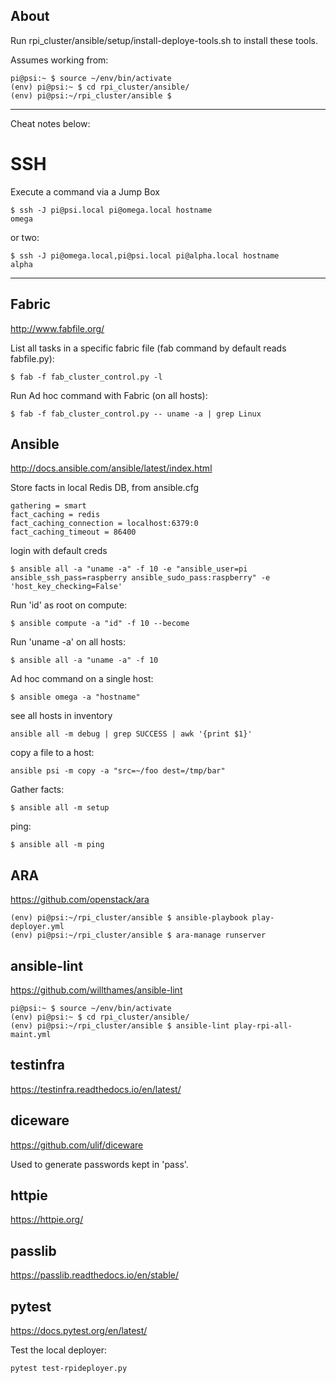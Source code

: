 About
------

Run rpi_cluster/ansible/setup/install-deploye-tools.sh to install these tools.


Assumes working from:

```
pi@psi:~ $ source ~/env/bin/activate
(env) pi@psi:~ $ cd rpi_cluster/ansible/
(env) pi@psi:~/rpi_cluster/ansible $
```

---

Cheat notes below:

# SSH

Execute a command via a Jump Box

```
$ ssh -J pi@psi.local pi@omega.local hostname
omega
```

or two:

```
$ ssh -J pi@omega.local,pi@psi.local pi@alpha.local hostname
alpha
```

---


Fabric
------
http://www.fabfile.org/

List all tasks in a specific fabric file (fab command by default reads fabfile.py):

```
$ fab -f fab_cluster_control.py -l
```

Run Ad hoc command with Fabric (on all hosts):

```
$ fab -f fab_cluster_control.py -- uname -a | grep Linux
```


Ansible
-------
http://docs.ansible.com/ansible/latest/index.html

Store facts in local Redis DB, from ansible.cfg

```
gathering = smart
fact_caching = redis
fact_caching_connection = localhost:6379:0
fact_caching_timeout = 86400
```

login with default creds

```
$ ansible all -a "uname -a" -f 10 -e "ansible_user=pi ansible_ssh_pass=raspberry ansible_sudo_pass:raspberry" -e 'host_key_checking=False'
```


Run 'id' as root on compute:

```
$ ansible compute -a "id" -f 10 --become
```

Run 'uname -a' on all hosts:

```
$ ansible all -a "uname -a" -f 10
```

Ad hoc command on a single host:

```
$ ansible omega -a "hostname"
```

see all hosts in inventory

```
ansible all -m debug | grep SUCCESS | awk '{print $1}'
```

copy a file to a host:

```
ansible psi -m copy -a "src=~/foo dest=/tmp/bar"
```


Gather facts:

```
$ ansible all -m setup
```

ping:

```
$ ansible all -m ping
```


ARA
---
https://github.com/openstack/ara

```
(env) pi@psi:~/rpi_cluster/ansible $ ansible-playbook play-deployer.yml
(env) pi@psi:~/rpi_cluster/ansible $ ara-manage runserver
```


ansible-lint
------------
https://github.com/willthames/ansible-lint

```
pi@psi:~ $ source ~/env/bin/activate
(env) pi@psi:~ $ cd rpi_cluster/ansible/
(env) pi@psi:~/rpi_cluster/ansible $ ansible-lint play-rpi-all-maint.yml
```


testinfra
---------
https://testinfra.readthedocs.io/en/latest/


diceware
---------
https://github.com/ulif/diceware

Used to generate passwords kept in 'pass'.


httpie
-------
https://httpie.org/


passlib
-------
https://passlib.readthedocs.io/en/stable/


pytest
------
https://docs.pytest.org/en/latest/

Test the local deployer:

```
pytest test-rpideployer.py
```
